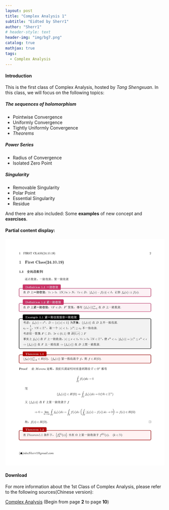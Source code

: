 ```yaml
---
layout: post
title: "Complex Analysis 1"
subtitle: "Eidted by Sherr1"
author: "Sherr1"
# header-style: text
header-img: "img/bg7.png"
catalog: true
mathjax: true
tags:
  - Complex Analysis
---
```

#### Introduction
This is the first class of Complex Analysis, hosted by *Tang Shengxuan*. In this class, we will focus on the following topics:

##### The sequences of holomorphism
- Pointwise Convergence
- Uniformly Convergence
- Tightly Uniformly Convergence
- *Theorems*

##### Power Series
- Radius of Convergence
- Isolated Zero Point

##### Singularity
- Removable Singularity
- Polar Point
- Essential Singularity
- Residue

And there are also included: Some **examples** of new concept and **exercises**.

#### Partial content display:

![](/img/in-post/post-ca/02.jpg)

#### Download
For more information about the 1st Class of Complex Analysis, please refer to the following sources(Chinese version):

[Complex Analysis](/files/Complex%20Analysis.pdf) (Begin from page **2** to page **10**)

